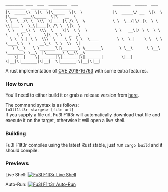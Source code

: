 ```
________ ___  ___  ________  ___               ________  _____  ___   _________  ________  ________
|\  _____\\  \|\  \|\_____  \|\  \             |\  _____\/ __  \|\  \ |\___   ___\\_____  \|\   __  \
\ \  \__/\ \  \\\  \|____|\ /\ \  \            \ \  \__/|\/_|\  \ \  \\|___ \  \_\|____|\ /\ \  \|\  \
 \ \   __\\ \  \\\  \    \|\  \ \  \            \ \   __\|/ \ \  \ \  \    \ \  \      \|\  \ \   _  _\
  \ \  \_| \ \  \\\  \  __\_\  \ \  \____        \ \  \_|    \ \  \ \  \____\ \  \    __\_\  \ \  \\  \|
   \ \__\   \ \_______\|\_______\ \_______\       \ \__\      \ \__\ \_______\ \__\  |\_______\ \__\\ _\
    \|__|    \|_______|\|_______|\|_______|        \|__|       \|__|\|_______|\|__|  \|_______|\|__|\|__|
```

A rust implementation of [CVE 2018-16763](https://nvd.nist.gov/vuln/detail/CVE-2018-16763) with some extra features.

### How to run
You'll need to either build it or grab a release version from [here](https://gitlab.com/pretzelca/fu3lf1lt3r/-/releases).

The command syntax is as follows:   
`fu3lf1lt3r <target> [file url]`   
If you supply a file url, Fu3l F1lt3r will automatically download that file and execute it on the target, otherwise it will open a live shell.

### Building
Fu3l F1lt3r compiles using the latest Rust stable, just run `cargo build` and it should compile.

### Previews

Live Shell:
[![Fu3l F1lt3r Live Shell](https://res.cloudinary.com/marcomontalbano/image/upload/v1592812937/video_to_markdown/images/youtube--ha7Co1092bc-c05b58ac6eb4c4700831b2b3070cd403.jpg)](https://youtu.be/ha7Co1092bc "Fu3l F1lt3r Live Shell")

Auto-Run:
[![Fu3l F1lt3r Auto-Run](https://res.cloudinary.com/marcomontalbano/image/upload/v1592813047/video_to_markdown/images/youtube--CaOYWn-fmcE-c05b58ac6eb4c4700831b2b3070cd403.jpg)](https://youtu.be/CaOYWn-fmcE "Fu3l F1lt3r Auto-Run")
